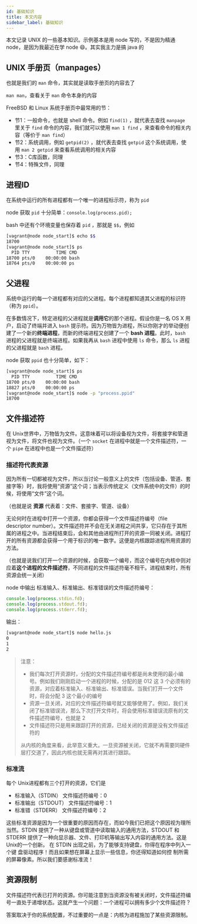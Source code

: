 ```yaml
---
id: 基础知识
title: 本文内容
sidebar_label: 基础知识
---
```


本文记录 UNIX 的一些基本知识。示例基本是用 node 写的，不是因为精通 node，是因为我最近在学 node 😄。其实我主力是搞 java 的



## UNIX 手册页（manpages）

也就是我们的 `man` 命令，其实就是读取手册页的内容去了

`man man`，查看关于 `man` 命令本身的内容

FreeBSD 和 Linux 系统手册页中最常用的节：

- 节1：一般命令，也就是 shell 命令。例如 `find(1)` ，就代表去查找 `manpage` 里关于 `find` 命令的内容，我们就可以使用 `man 1 find` ，来查看命令的相关内容（等价于 `man find`）
- 节2：系统调用，例如 `getpid(2)` ，就代表去查找 `getpid` 这个系统调用，使用 `man 2 getpid` 来查看系统调用的相关内容
- 节3：C库函数，同理
- 节4：特殊文件，同理



## 进程ID

在系统中运行的所有进程都有一个唯一的进程标示符，称为 `pid`

node 获取 `pid` 十分简单：`console.log(process.pid);`

bash 中还有个环境变量也保存着 `pid` ，那就是 `$$`，例如

```bash
[vagrant@node node_start]$ echo $$
18700
[vagrant@node node_start]$ ps
  PID TTY          TIME CMD
18700 pts/0    00:00:00 bash
18764 pts/0    00:00:00 ps
```



## 父进程

系统中运行的每一个进程都有对应的父进程。每个进程都知道其父进程的标识符（称为 `ppid`）。

在多数情况下，特定进程的父进程就是**调用它**的那个进程。假设你是一名 OS X 用户，启动了终端并进入 `bash` 提示符。因为万物皆为进程，所以你刚才的举动便创建了一个新的**终端进程**，而新的终端进程又创建了一个 **bash 进程**。此时，`bash` 进程的父进程就是终端进程。如果我再从 `bash` 进程中使用 `ls` 命令，那么 `ls` 进程的父进程就是 `bash` 进程。

node 获取 `ppid` 也十分简单，如下：

```bash
[vagrant@node node_start]$ ps
  PID TTY          TIME CMD
18700 pts/0    00:00:00 bash
18827 pts/0    00:00:00 ps
[vagrant@node node_start]$ node -p "process.ppid"
18700
```



## 文件描述符

在 Unix世界中，万物皆为文件。这意味着可以将设备视为文件，将套接字和管道视为文件，将文件也视为文件。（一个 `socket` 在进程中就是一个文件描述符，一个 `pipe` 在进程中也是一个文件描述符）



### 描述符代表资源

因为所有一切都被视为文件，所以当讨论一般意义上的文件（包括设备、管道、套接字等）时，我将使用“资源”这个词；当表示传统定义（文件系统中的文件）的时候，将使用“文件”这个词。

（也就是说 **资源** 代表着：文件、套接字、管道、设备）

无论何时在进程中打开一个资源，你都会获得一个文件描述符编号（file descriptor number）。文件描述符并不会在无关进程之间共享，它只存在于其所属的进程之中。当进程结束后，会和其他由进程所打开的资源一同被关闭。进程打开的所有资源都会获得一个用于标识的唯一数字。这便是内核跟踪进程所用资源的方法。

（也就是说我们打开一个资源的时候，会获取一个编号，而这个编号在内核中则对应着**这个进程的文件描述符**，不同进程的文件描述符毫不相干。进程结束时，所有资源会统一关闭）

node 中输出 标准输入、标准输出、标准错误的文件描述符编号：

```javascript
console.log(process.stdin.fd);
console.log(process.stdout.fd);
console.log(process.stderr.fd);
```

输出：

```bash
[vagrant@node node_start]$ node hello.js 
0
1
2
```



> 注意：
>
> - 我们每次打开资源时，分配的文件描述符编号都是尚未使用的最小编号。例如我们刚刚启动一个进程的时候，分配的是 012 这 3 个必须有的资源，对应着标准输入、标准输出、标准错误。当我们打开一个文件时，将会分配 3 这个最小的编号
> - 资源一旦关闭，对应的文件描述符编号就又能够使用了。例如，我们关闭了标准错误流，那么下次打开文件时，将会使用标准错误流原有的文件描述符编号，也就是 2 
> - 文件描述符只是用来跟踪打开的资源，已经关闭的资源是没有文件描述符的
>
> 从内核的角度来看，此举意义重大。一旦资源被关闭，它就不再需要同硬件层打交道了，因此内核也就无需再对其进行跟踪。



### 标准流

每个 Unix进程都有三个打开的资源，它们是

- 标准输入（STDIN） 文件描述符编号：0
- 标准输出（STDOUT） 文件描述符编号：1
- 标准错（STDERR） 文件描述符编号：2

这些标准资源是因为一个很重要的原因而存在，而如今我们已把这个原因视为理所当然。STDIN 提供了一种从键盘或管道中读取输入的通用方法，STDOUT 和 STDERR 提供了一种向显示器、文件、打印机等输出写入内容的通用方法。这是 Unix的一个创新。
在 STDIN 出现之前，为了能够支持键盘，你得在程序中列入一个键 盘驱动程序！而且如果想在屏幕上显示一些信息，你还得知道如何控 制所需的屏幕像素。所以我们要感谢标准流！



## 资源限制

文件描述符代表已打开的资源。你可能注意到当资源没有被关闭时，文件描述符编号一直处于递增状态。这就产生一个问题：一个进程可以拥有多少个文件描述符？

答案取决于你的系统配置，不过重要的一点是：内核为进程施加了某些资源限制。



